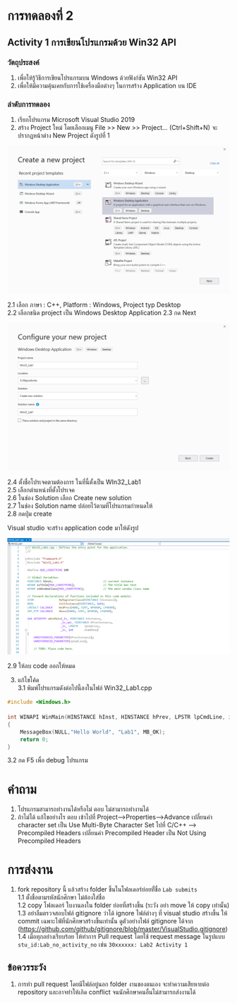 # การทดลองที่ 2 
## Activity 1 การเขียนโปรแกรมด้วย Win32 API


### วัตถุประสงค์
1.	เพื่อให้รู้วิธีการเขียนโปรแกรมบน Windows ด้วยฟังก์ชัน Win32 API
2.	เพื่อให้มีความคุ้นเคยกับการใช้เครื่องมือต่างๆ ในการสร้าง Application บน IDE


### ลำดับการทดลอง
1.	เรียกโปรแกรม Microsoft Visual Studio 2019
2.	สร้าง Project ใหม่  โดยเลือกเมนู File >> New >> Project… (Ctrl+Shift+N) จะปรากฏหน้าต่าง New Project ดังรูปที่ 1

![Picture3.png](Picture3.png)

2.1 เลือก ภาษา : C++, Platform : Windows, Project typ Desktop  
2.2 เลือกชนิด project เป็น Windows Desktop Application
2.3 กด Next

![Picture4.png](Picture4.png)

2.4 ตั้งชื่อโปรเจคตามต้องการ ในที่นี้ตั้งเป็น WIn32_Lab1  
2.5 เลือกตำแหน่งที่ตั้งโปรเจค  
2.6 ในช่อง Solution เลือก Create new solution  
2.7 ในช่อง Solution name ปล่อยไว้ตามที่โปรแกรมกำหนดให้  
2.8 กดปุ่ม create  

Visual studio จะสร้าง application code มาให้ดังรูป

![Picture5.png](Picture5.png)

2.9 ให้ลบ code ออกให้หมด  

3. แก้ไขโค้ด  
3.1 พิมพ์โปรแกรมดังต่อไปนี้ลงในไฟล์ Win32_Lab1.cpp 

``` C++
#include <Windows.h>

int WINAPI WinMain(HINSTANCE hInst, HINSTANCE hPrev, LPSTR lpCmdLine, int nCmdShow)
{
	MessageBox(NULL,"Hello World", "Lab1", MB_OK);
	return 0;
}
```
3.2 กด F5 เพื่อ debug โปรแกรม


# คำถาม

1. โปรแกรมสามารถทำงานได้หรือไม่ 
	ตอบ ไม่สามารถทำงานได้
2. ถ้าไม่ได้ แก้ไขอย่างไร
	ตอบ เข้าไปที่ Project-->Properties-->Advance เปลี่ยนค่า character set เป็น  Use Multi-Byte Character Set
	ไปที่ C/C++ --> Precompiled Headers เปลี่ยนค่า Precompiled Header เป็น Not Using Precompiled Headers
# การส่งงาน

1. fork repository นี้ แล้วสร้าง folder ขึ้นในโฟลเดอร์ย่อยที่่ชื่อ ```Lab submits```  
1.1 ตั้งชื่อตามรหัสนักศึกษา ไม่ต้องใส่ชื่อ  
1.2 copy โฟลเดอร์ ใบงานลงใน folder ย่อยที่สร้างขึ้น (ระวัง อย่า move ให้ copy เท่านั้น)  
1.3 อย่าลืมตรวจสอบไฟล์ gitignore ว่าได้ ignore ไฟล์ต่างๆ ที่ visual studio สร้างขึ้น ให้ commit เฉพาะไฟ์ที่นักศึกษาสร้างขึ้นเท่านั้น ดูตัวอย่างไฟล์ gitignore ได้จาก (https://github.com/github/gitignore/blob/master/VisualStudio.gitignore)  
1.4 เมื่อทุกอย่างเรียบร้อย ให้ทำการ Pull request โดยใช้ request message ในรูปแบบ ```stu_id:Lab_no_activity_no``` เช่น ```30xxxxxx: Lab2 Activity 1   ```

## ข้อควรระวัง 
1. การทำ pull request โดยมีไฟล์อยู่นอก folder งานของตนเอง จะทำความเสียหายต่อ repository และอาจทำให้เกิด conflict จนนักศึกษาคนอื่นไม่สามารถส่งงานได้
